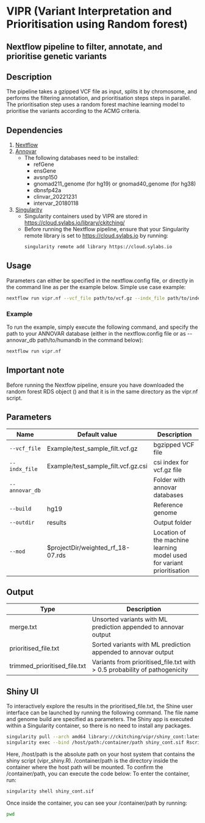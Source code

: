 # VIPR (Variant Interpretation and Prioritisation using Random forest) 

## Nextflow pipeline to filter, annotate, and prioritise genetic variants

## Description
The pipeline takes a gzipped VCF file as input, splits it by chromosome, and performs the filtering annotation, and prioritisation steps steps in parallel. The prioritisation step uses a random forest machine learning model to prioritise the variants according to the ACMG criteria.

## Dependencies
1. [Nextflow](https://www.nextflow.io)
2. [Annovar](http://annovar.openbioinformatics.org/en/latest/)
   - The following databases need to be installed:
        - refGene
        - ensGene
        - avsnp150
        - gnomad211_genome (for hg19) or gnomad40_genome (for hg38)
        - dbnsfp42a
        - clinvar_20221231
        - intervar_20180118 
3. [Singularity](https://docs.sylabs.io/guides/3.0/user-guide/index.html)
   - Singularity containers used by VIPR are stored in https://cloud.sylabs.io/library/ckitching/
   - Before running the Nextflow pipeline, ensure that your Singularity remote library is set to https://cloud.sylabs.io by running:
     ```bash
     singularity remote add library https://cloud.sylabs.io
     ```
## Usage
Parameters can either be specified in the nextflow.config file, or directly in the command line as per the example below.
Simple use case example:
```bash
nextflow run vipr.nf --vcf_file path/to/vcf.gz --indx_file path/to/index --build hg19 --annovar_db path/to/humandb --outdir path/to/output/directory
```
### Example 
To run the example, simply execute the following command, and specify the path to your ANNOVAR database (either in the nextflow.config file or as --annovar_db path/to/humandb in the command below):
```bash
nextflow run vipr.nf
```

## Important note
Before running the Nextfow pipeline, ensure you have downloaded the random forest RDS object () and that it is in the same directory as the vipr.nf script.
## Parameters
| Name      | Default value | Description     |
|-----------|---------------|-----------------|
| `--vcf_file`    | Example/test_sample_filt.vcf.gz | bgzipped VCF file |
| `--indx_file`     | Example/test_sample_filt.vcf.gz.csi  | csi index for vcf.gz file |
| `--annovar_db`    |    |  Folder with annovar databases |
| `--build`    |  hg19 |  Reference genome |
| `--outdir` | results  |  Output folder |
| `--mod` | $projectDir/weighted_rf_18-07.rds  |  Location of the machine learning model used for variant prioritisation |

## Output
  | Type      | Description     |
  |-----------|---------------|
  | merge.txt      | Unsorted variants with ML prediction appended to annovar output |
  | prioritised_file.txt  | Sorted variants with ML prediction appended to annovar output |
  | trimmed_prioritised_file.txt  | Variants from prioritised_file.txt with > 0.5 probability of pathogenicity |

## Shiny UI
To interactively explore the results in the prioritised_file.txt, the Shine user interface can be launched by running the following command. The file name and genome build are specified as parameters. The Shiny app is executed within a Singularity container, so there is no need to install any packages.

```bash
singularity pull --arch amd64 library://ckitching/vipr/shiny_cont:latest
singularity exec --bind /host/path:/container/path shiny_cont.sif Rscript -e 'shiny::runApp("/container/path/vipr_shiny.R", launch.browser = TRUE)'
```
Here, /host/path is the absolute path on your host system that contains the shiny script (vipr_shiny.R). /container/path is the directory inside the container where the host path will be mounted. To confirm the /container/path, you can execute the code below:
To enter the container, run:
```bash
singularity shell shiny_cont.sif
```
Once inside the container, you can see your /container/path by running:
```bash
pwd
```
